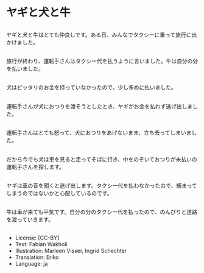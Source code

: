 # ヤギと犬と牛

##
ヤギと犬と牛はとても仲良しです。ある日、みんなでタクシーに乗って旅行に出かけました。

##
旅行が終わり、運転手さんはタクシー代を払うように言いました。牛は自分の分を払いました。

##
犬はピッタリのお金を持っていなかったので、少し多めに払いました。

##
運転手さんが犬におつりを渡そうとしたとき、ヤギがお金を払わず逃げ出しました。

##
運転手さんはとても怒って、犬におつりをあげないまま、立ち去ってしまいました。

##
だから今でも犬は車を見ると走ってそばに行き、中をのぞいておつりが未払いの運転手さんを探します。

##
ヤギは車の音を聞くと逃げ出します。タクシー代を払わなかったので、捕まってしまうのではないかと心配しているのです。

##
牛は車が来ても平気です。自分の分のタクシー代を払ったので、のんびりと道路を渡っていきます。

##
* License: [CC-BY]
* Text: Fabian Wakholi
* Illustration: Marleen Visser, Ingrid Schechter
* Translation: Eriko
* Language: ja
